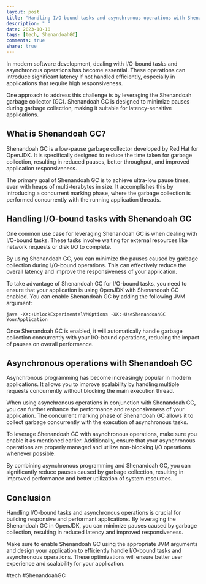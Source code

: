 ```yaml
---
layout: post
title: "Handling I/O-bound tasks and asynchronous operations with Shenandoah GC"
description: " "
date: 2023-10-10
tags: [tech, ShenandoahGC]
comments: true
share: true
---
```


In modern software development, dealing with I/O-bound tasks and asynchronous operations has become essential. These operations can introduce significant latency if not handled efficiently, especially in applications that require high responsiveness.

One approach to address this challenge is by leveraging the Shenandoah garbage collector (GC). Shenandoah GC is designed to minimize pauses during garbage collection, making it suitable for latency-sensitive applications.

## What is Shenandoah GC?

Shenandoah GC is a low-pause garbage collector developed by Red Hat for OpenJDK. It is specifically designed to reduce the time taken for garbage collection, resulting in reduced pauses, better throughput, and improved application responsiveness.

The primary goal of Shenandoah GC is to achieve ultra-low pause times, even with heaps of multi-terabytes in size. It accomplishes this by introducing a concurrent marking phase, where the garbage collection is performed concurrently with the running application threads.

## Handling I/O-bound tasks with Shenandoah GC

One common use case for leveraging Shenandoah GC is when dealing with I/O-bound tasks. These tasks involve waiting for external resources like network requests or disk I/O to complete.

By using Shenandoah GC, you can minimize the pauses caused by garbage collection during I/O-bound operations. This can effectively reduce the overall latency and improve the responsiveness of your application.

To take advantage of Shenandoah GC for I/O-bound tasks, you need to ensure that your application is using OpenJDK with Shenandoah GC enabled. You can enable Shenandoah GC by adding the following JVM argument:

```shell
java -XX:+UnlockExperimentalVMOptions -XX:+UseShenandoahGC YourApplication
```

Once Shenandoah GC is enabled, it will automatically handle garbage collection concurrently with your I/O-bound operations, reducing the impact of pauses on overall performance.

## Asynchronous operations with Shenandoah GC

Asynchronous programming has become increasingly popular in modern applications. It allows you to improve scalability by handling multiple requests concurrently without blocking the main execution thread.

When using asynchronous operations in conjunction with Shenandoah GC, you can further enhance the performance and responsiveness of your application. The concurrent marking phase of Shenandoah GC allows it to collect garbage concurrently with the execution of asynchronous tasks.

To leverage Shenandoah GC with asynchronous operations, make sure you enable it as mentioned earlier. Additionally, ensure that your asynchronous operations are properly managed and utilize non-blocking I/O operations whenever possible.

By combining asynchronous programming and Shenandoah GC, you can significantly reduce pauses caused by garbage collection, resulting in improved performance and better utilization of system resources.

## Conclusion

Handling I/O-bound tasks and asynchronous operations is crucial for building responsive and performant applications. By leveraging the Shenandoah GC in OpenJDK, you can minimize pauses caused by garbage collection, resulting in reduced latency and improved responsiveness.

Make sure to enable Shenandoah GC using the appropriate JVM arguments and design your application to efficiently handle I/O-bound tasks and asynchronous operations. These optimizations will ensure better user experience and scalability for your application.

#tech #ShenandoahGC